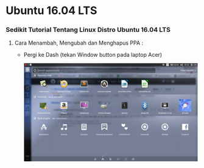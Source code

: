 # Ubuntu 16.04 LTS
<h3>Sedikit Tutorial Tentang Linux Distro Ubuntu 16.04 LTS</h3>
<ol>
   <li> Cara Menambah, Mengubah dan Menghapus PPA :
      <ul>
         <li>
            <p>Pergi ke Dash (tekan Window button pada laptop Acer)</p> 
            <img src="/gambar1.png" alt="gambar 1"/>
         </li>
      </ul>
   </li>
</ol>
